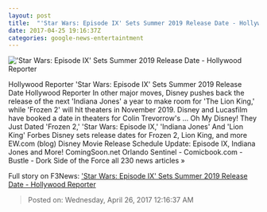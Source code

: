 ```yaml
---
layout: post
title:  "'Star Wars: Episode IX' Sets Summer 2019 Release Date - Hollywood Reporter"
date: 2017-04-25 19:16:37Z
categories: google-news-entertaintment
---
```


!['Star Wars: Episode IX' Sets Summer 2019 Release Date - Hollywood Reporter](http://cdn5.thr.com/sites/default/files/2017/04/star_wars_the_last_jedi_official_screen_shot_4-h_2017.jpg.jpg)

Hollywood Reporter 'Star Wars: Episode IX' Sets Summer 2019 Release Date Hollywood Reporter In other major moves, Disney pushes back the release of the next 'Indiana Jones' a year to make room for 'The Lion King,' while 'Frozen 2' will hit theaters in November 2019. Disney and Lucasfilm have booked a date in theaters for Colin Trevorrow's ... Oh My Disney! They Just Dated 'Frozen 2,' 'Star Wars: Episode IX,' 'Indiana Jones' And 'Lion King' Forbes Disney sets release dates for Frozen 2, Lion King, and more EW.com (blog) Disney Movie Release Schedule Update: Episode IX, Indiana Jones and More! ComingSoon.net Orlando Sentinel - Comicbook.com - Bustle - Dork Side of the Force all 230 news articles »


Full story on F3News: ['Star Wars: Episode IX' Sets Summer 2019 Release Date - Hollywood Reporter](http://www.f3nws.com/n/xEPaNB)

> Posted on: Wednesday, April 26, 2017 12:16:37 AM
